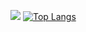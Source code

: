 

<img src="https://github-readme-stats.vercel.app/api?username=ric-amorim&show_icons=true&theme=dark"/> [![Top Langs](https://github-readme-stats.vercel.app/api/top-langs/?username=ric-amorim&theme=dark&layout=compact&hide=vimscript)](https://github.com/anuraghazra/github-readme-stats)

